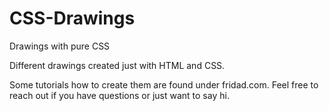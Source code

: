 # CSS-Drawings
Drawings with pure CSS

Different drawings created just with HTML and CSS.

Some tutorials how to create them are found under fridad.com.
Feel free to reach out if you have questions or just want to say hi.